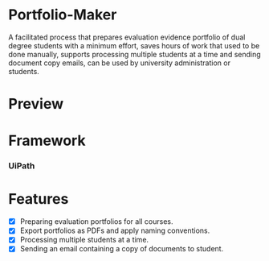 # Portfolio-Maker
A facilitated process that prepares evaluation evidence portfolio of dual degree students with a minimum effort, saves hours of work that used to be done manually, supports processing multiple students at a time and sending document copy emails, can be used by university administration or students.

# Preview
[](https://github.com/Hobafizo/Portfolio-Maker/blob/main/resources/preview_1.gif)

# Framework
### UiPath


# Features
- [x] Preparing evaluation portfolios for all courses.
- [x] Export portfolios as PDFs and apply naming conventions.
- [x] Processing multiple students at a time.
- [x] Sending an email containing a copy of documents to student.
